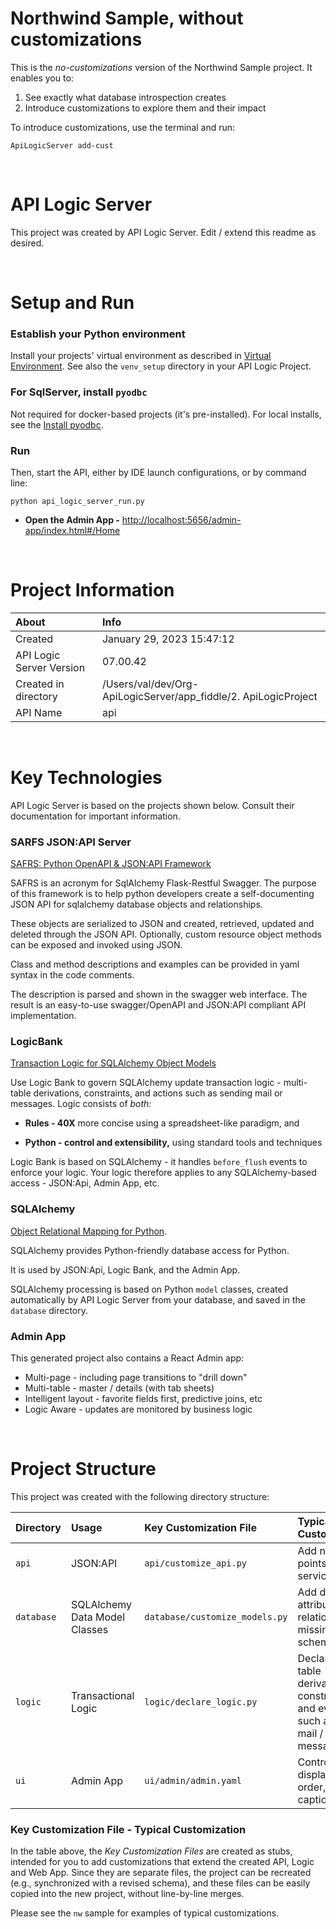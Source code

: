 # Northwind Sample, without customizations

This is the _no-customizations_ version of the Northwind Sample project.  It enables you to:

1. See exactly what database introspection creates
2. Introduce customizations to explore them and their impact

To introduce customizations, use the terminal and run:

```
ApiLogicServer add-cust
```

&nbsp;&nbsp;

# API Logic Server

This project was created by API Logic Server.  Edit / extend this readme as desired.

&nbsp;&nbsp;

# Setup and Run

### Establish your Python environment
Install your projects' virtual environment
as described in [Virtual Environment](https://valhuber.github.io/ApiLogicServer/Project-Env/). See also the `venv_setup` directory in your API Logic Project.

### For SqlServer, install `pyodbc`
Not required for docker-based projects (it's pre-installed). 
For local installs, see the [Install pyodbc](https://valhuber.github.io/ApiLogicServer/Install-pyodbc/).

### Run
Then, start the API, either by IDE launch configurations, or by command line:
```
python api_logic_server_run.py
```

* **Open the Admin App -** [http://localhost:5656/admin-app/index.html#/Home](http://localhost:5656/admin-app/index.html#/Home)


&nbsp;&nbsp;

# Project Information

| About                    | Info                               |
|:-------------------------|:-----------------------------------|
| Created                  | January 29, 2023 15:47:12                      |
| API Logic Server Version | 07.00.42           |
| Created in directory     | /Users/val/dev/Org-ApiLogicServer/app_fiddle/2. ApiLogicProject |
| API Name                 | api          |

&nbsp;&nbsp;


# Key Technologies

API Logic Server is based on the projects shown below.
Consult their documentation for important information.

### SARFS JSON:API Server

[SAFRS: Python OpenAPI & JSON:API Framework](https://github.com/thomaxxl/safrs)

SAFRS is an acronym for SqlAlchemy Flask-Restful Swagger.
The purpose of this framework is to help python developers create
a self-documenting JSON API for sqlalchemy database objects and relationships.

These objects are serialized to JSON and 
created, retrieved, updated and deleted through the JSON API.
Optionally, custom resource object methods can be exposed and invoked using JSON.

Class and method descriptions and examples can be provided
in yaml syntax in the code comments.

The description is parsed and shown in the swagger web interface.
The result is an easy-to-use
swagger/OpenAPI and JSON:API compliant API implementation.

### LogicBank

[Transaction Logic for SQLAlchemy Object Models](https://valhuber.github.io/ApiLogicServer/Logic/)

Use Logic Bank to govern SQLAlchemy update transaction logic - 
multi-table derivations, constraints, and actions such as sending mail or messages. Logic consists of _both:_

*   **Rules - 40X** more concise using a spreadsheet-like paradigm, and

*   **Python - control and extensibility,** using standard tools and techniques

Logic Bank is based on SQLAlchemy - it handles `before_flush` events to enforce your logic.
Your logic therefore applies to any SQLAlchemy-based access - JSON:Api, Admin App, etc.


### SQLAlchemy

[Object Relational Mapping for Python](https://docs.sqlalchemy.org/en/13/).

SQLAlchemy provides Python-friendly database access for Python.

It is used by JSON:Api, Logic Bank, and the Admin App.

SQLAlchemy processing is based on Python `model` classes,
created automatically by API Logic Server from your database,
and saved in the `database` directory.



### Admin App

This generated project also contains a React Admin app:
* Multi-page - including page transitions to "drill down"
* Multi-table - master / details (with tab sheets)
* Intelligent layout - favorite fields first, predictive joins, etc
* Logic Aware - updates are monitored by business logic

&nbsp;&nbsp;

# Project Structure
This project was created with the following directory structure:

| Directory | Usage                         | Key Customization File             | Typical Customization                                                                 |
|:-------------- |:------------------------------|:-----------------------------------|:--------------------------------------------------------------------------------------|
| ```api``` | JSON:API                      | ```api/customize_api.py```         | Add new end points / services                                                         |
| ```database``` | SQLAlchemy Data Model Classes | ```database/customize_models.py``` | Add derived attributes, and relationships missing in the schema                       |
| ```logic``` | Transactional Logic           | ```logic/declare_logic.py```       | Declare multi-table derivations, constraints, and events such as send mail / messages |
| ```ui``` | Admin App                     | ```ui/admin/admin.yaml```          | Control field display - order, captions etc.                                          |

### Key Customization File - Typical Customization

In the table above, the _Key Customization Files_ are created as stubs, intended for you to add customizations that extend
the created API, Logic and Web App.  Since they are separate files, the project can be
recreated (e.g., synchronized with a revised schema), and these files can be easily copied
into the new project, without line-by-line merges.

Please see the ```nw``` sample for examples of typical customizations.
